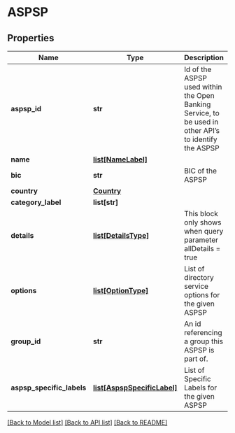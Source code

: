 # ASPSP

## Properties
Name | Type | Description | Notes
------------ | ------------- | ------------- | -------------
**aspsp_id** | **str** | Id of the ASPSP used within the Open Banking Service, to be used in other API’s to identify the ASPSP | 
**name** | [**list[NameLabel]**](NameLabel.md) |  | 
**bic** | **str** | BIC of the ASPSP | [optional] 
**country** | [**Country**](Country.md) |  | [optional] 
**category_label** | **list[str]** |  | [optional] 
**details** | [**list[DetailsType]**](DetailsType.md) | This block only shows when query parameter allDetails &#x3D; true | [optional] 
**options** | [**list[OptionType]**](OptionType.md) | List of directory service options for the given ASPSP | [optional] 
**group_id** | **str** | An id referencing a group this ASPSP is part of. | [optional] 
**aspsp_specific_labels** | [**list[AspspSpecificLabel]**](AspspSpecificLabel.md) | List of Specific Labels for the given ASPSP | [optional] 

[[Back to Model list]](../README.md#documentation-for-models) [[Back to API list]](../README.md#documentation-for-api-endpoints) [[Back to README]](../README.md)

